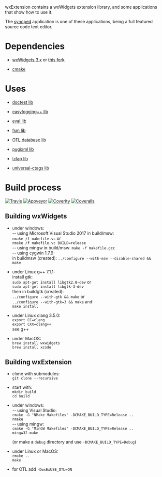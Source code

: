 wxExtension contains a wxWidgets extension library, 
and some applications that show how to use it.

The [syncped](http://sourceforge.net/projects/syncped) application is 
one of these applications, being a full featured source code text editor. 

# Dependencies

- [wxWidgets 3.x](http://www.wxwidgets.org/) or [this fork](https://github.com/antonvw/wxWidgets/)
  
- [cmake](http://www.cmake.org/)    

# Uses

- [doctest lib](https://github.com/onqtam/doctest)    

- [easylogging++ lib](https://github.com/muflihun/easyloggingpp)

- [eval lib](https://github.com/r-lyeh/eval)    

- [fsm lib](https://github.com/eglimi/cppfsm)

- [OTL database lib](http://otl.sourceforge.net/)    

- [pugixml lib](https://github.com/zeux/pugixml)    

- [tclap lib](http://tclap.sourceforge.net/)    

- [universal-ctags lib](https://github.com/universal-ctags/ctags)    

# Build process 

  [![Travis](https://travis-ci.org/antonvw/wxExtension.png?branch=master)](https://travis-ci.org/antonvw/wxExtension)
  [![Appveyor](https://ci.appveyor.com/api/projects/status/x3jm519fq1i407a6?svg=true)](https://ci.appveyor.com/project/antonvw/wxextension)
  [![Coverity](https://scan.coverity.com/projects/2868/badge.svg)](https://scan.coverity.com/projects/2868>)
  [![Coveralls](https://coveralls.io/repos/antonvw/wxExtension/badge.svg?branch=master&service=github)](https://coveralls.io/github/antonvw/wxExtension?branch=master)   

## Building wxWidgets

- under windows:   
    -- using Microsoft Visual Studio 2017 in build/msw:    
    `nmake /f makefile.vc` or   
    `nmake /f makefile.vc BUILD=release`   
    -- using mingw in build/msw:
    `make -f makefile.gcc`    
    -- using cygwin 1.7.9:   
    in buildmsw (created):
    `../configure --with-msw --disable-shared && make`  
    
- under Linux g++ 7.1.1:   
    install gtk:   
    `sudo apt-get install libgtk2.0-dev` or   
    `sudo apt-get install libgtk-3-dev`   
    then in buildgtk (created):   
    `../configure --with-gtk && make` or   
    `../configure --with-gtk=3 && make` and   
    `make install`    
    
- under Linux clang 3.5.0:   
    `export CC=clang`   
    `export CXX=clang++`    
    see g++   
    
- under MacOS:    
    `brew install wxwidgets`   
    `brew install xcode`   

## Building wxExtension        

- clone with submodules:   
    `git clone --recursive`   

- start with:   
    `mkdir build`   
    `cd build`   

- under windows:   
  -- using Visual Studio:   
    `cmake -G "NMake Makefiles" -DCMAKE_BUILD_TYPE=Release ..`   
    `nmake`   
  -- using mingw:   
    `cmake -G "MinGW Makefiles" -DCMAKE_BUILD_TYPE=Release ..`   
    `mingw32-make`   
  
  (or make a `debug` directory and use `-DCMAKE_BUILD_TYPE=Debug`)   
    
- under Linux or MacOS:   
    `cmake ..`   
    `make`   

- for OTL add `-DwxExUSE_OTL=ON`    
